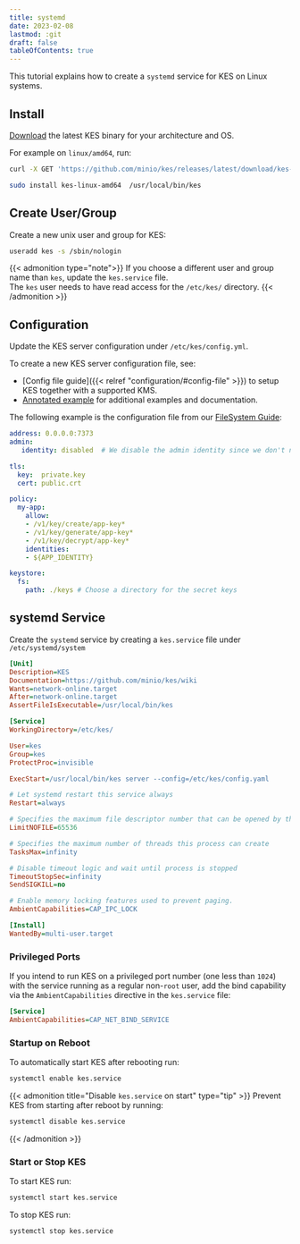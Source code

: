 ```yaml
---
title: systemd
date: 2023-02-08
lastmod: :git
draft: false
tableOfContents: true
---
```


This tutorial explains how to create a `systemd` service for KES on Linux systems.

## Install 

[Download](https://github.com/minio/kes/releases/latest) the latest KES binary for your architecture and OS.

For example on `linux/amd64`, run:

```sh {.copy}
curl -X GET 'https://github.com/minio/kes/releases/latest/download/kes-linux-amd64' --output kes-linux-amd64
```

```sh {.copy}
sudo install kes-linux-amd64  /usr/local/bin/kes
```

## Create User/Group

Create a new unix user and group for KES:

```sh {.copy}
useradd kes -s /sbin/nologin
```

{{< admonition type="note">}}
If you choose a different user and group name than `kes`, update the `kes.service` file.  
The `kes` user needs to have read access for the `/etc/kes/` directory.
{{< /admonition >}}
 
## Configuration

Update the KES server configuration under `/etc/kes/config.yml`.

To create a new KES server configuration file, see:
- [Config file guide]({{< relref "configuration/#config-file" >}}) to setup KES together with a supported KMS.
- [Annotated example](https://github.com/minio/kes/blob/master/server-config.yaml) for additional examples and documentation.

The following example is the configuration file from our [FileSystem Guide](https://github.com/minio/kes/wiki/Filesystem-Keystore):

```yaml {.copy}
address: 0.0.0.0:7373
admin:
   identity: disabled  # We disable the admin identity since we don't need it in this guide 

tls:
  key:  private.key
  cert: public.crt

policy:
  my-app: 
    allow:
    - /v1/key/create/app-key*
    - /v1/key/generate/app-key*
    - /v1/key/decrypt/app-key*
    identities:
    - ${APP_IDENTITY}

keystore:
  fs:
    path: ./keys # Choose a directory for the secret keys
```

## systemd Service

Create the `systemd` service by creating a `kes.service` file under `/etc/systemd/system`

```ini {.copy}
[Unit]
Description=KES
Documentation=https://github.com/minio/kes/wiki
Wants=network-online.target
After=network-online.target
AssertFileIsExecutable=/usr/local/bin/kes

[Service]
WorkingDirectory=/etc/kes/

User=kes
Group=kes
ProtectProc=invisible

ExecStart=/usr/local/bin/kes server --config=/etc/kes/config.yaml

# Let systemd restart this service always
Restart=always

# Specifies the maximum file descriptor number that can be opened by this process
LimitNOFILE=65536

# Specifies the maximum number of threads this process can create
TasksMax=infinity

# Disable timeout logic and wait until process is stopped
TimeoutStopSec=infinity
SendSIGKILL=no

# Enable memory locking features used to prevent paging.
AmbientCapabilities=CAP_IPC_LOCK

[Install]
WantedBy=multi-user.target
```

### Privileged Ports 

If you intend to run KES on a privileged port number (one less than `1024`) with the service running as a regular non-`root` user, add the bind capability via the  `AmbientCapabilities` directive in the `kes.service` file:

```ini {.copy}
[Service]
AmbientCapabilities=CAP_NET_BIND_SERVICE
```

### Startup on Reboot

To automatically start KES after rebooting run:

```sh {.copy}
systemctl enable kes.service
```

{{< admonition title="Disable `kes.service` on start" type="tip" >}}
Prevent KES from starting after reboot by running: 

```sh {.copy}
systemctl disable kes.service
```
{{< /admonition >}}

### Start or Stop KES

To start KES run:

```sh {.copy}
systemctl start kes.service
```

To stop KES run:
```sh {.copy}
systemctl stop kes.service
```
